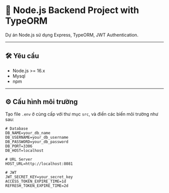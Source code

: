 # 📘 Node.js Backend Project with TypeORM

Dự án Node.js sử dụng Express, TypeORM, JWT Authentication.  

---

## 🛠️ Yêu cầu

- Node.js >= 16.x
- Mysql 
- npm

---

## ⚙️ Cấu hình môi trường

Tạo file `.env` ở cùng cấp với thư mục `src`, và điền các biến môi trường như sau:

```env
# Database
DB_NAME=your_db_name
DB_USERNAME=your_db_username
DB_PASSWORD=your_db_password
DB_PORT=3306
DB_HOST=localhost

# URL Server
HOST_URL=http://localhost:8081

# JWT
JWT_SECRET_KEY=your_secret_key
ACCESS_TOKEN_EXPIRE_TIME=1d
REFRESH_TOKEN_EXPIRE_TIME=2d
